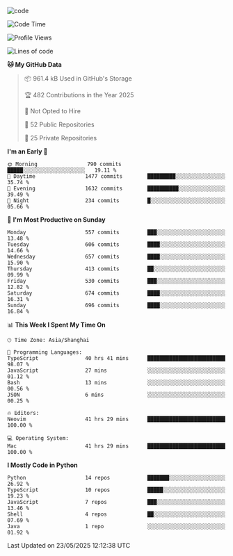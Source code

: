 
<!--
**liuyaanng/liuyaanng** is a ✨ _special_ ✨ repository because its `README.md` (this file) appears on your GitHub profile.

Here are some ideas to get you started:

- 🔭 I’m currently working on ...
- 🌱 I’m currently learning ...
- 👯 I’m looking to collaborate on ...
- 🤔 I’m looking for help with ...
- 💬 Ask me about ...
- 📫 How to reach me: ...
- 😄 Pronouns: ...
- ⚡ Fun fact: ...
-->


![code](https://cdn.jsdelivr.net/gh/liuyaanng/liuyaanng@1.0/code.gif) 

<!--START_SECTION:waka-->
![Code Time](http://img.shields.io/badge/Code%20Time-1%2C504%20hrs%2031%20mins-blue)

![Profile Views](http://img.shields.io/badge/Profile%20Views-0-blue)

![Lines of code](https://img.shields.io/badge/From%20Hello%20World%20I%27ve%20Written-21.1%20million%20lines%20of%20code-blue)

**🐱 My GitHub Data** 

> 📦 961.4 kB Used in GitHub's Storage 
 > 
> 🏆 482 Contributions in the Year 2025
 > 
> 🚫 Not Opted to Hire
 > 
> 📜 52 Public Repositories 
 > 
> 🔑 25 Private Repositories 
 > 
**I'm an Early 🐤** 

```text
🌞 Morning                790 commits         █████░░░░░░░░░░░░░░░░░░░░   19.11 % 
🌆 Daytime                1477 commits        █████████░░░░░░░░░░░░░░░░   35.74 % 
🌃 Evening                1632 commits        ██████████░░░░░░░░░░░░░░░   39.49 % 
🌙 Night                  234 commits         █░░░░░░░░░░░░░░░░░░░░░░░░   05.66 % 
```
📅 **I'm Most Productive on Sunday** 

```text
Monday                   557 commits         ███░░░░░░░░░░░░░░░░░░░░░░   13.48 % 
Tuesday                  606 commits         ████░░░░░░░░░░░░░░░░░░░░░   14.66 % 
Wednesday                657 commits         ████░░░░░░░░░░░░░░░░░░░░░   15.90 % 
Thursday                 413 commits         ██░░░░░░░░░░░░░░░░░░░░░░░   09.99 % 
Friday                   530 commits         ███░░░░░░░░░░░░░░░░░░░░░░   12.82 % 
Saturday                 674 commits         ████░░░░░░░░░░░░░░░░░░░░░   16.31 % 
Sunday                   696 commits         ████░░░░░░░░░░░░░░░░░░░░░   16.84 % 
```


📊 **This Week I Spent My Time On** 

```text
🕑︎ Time Zone: Asia/Shanghai

💬 Programming Languages: 
TypeScript               40 hrs 41 mins      █████████████████████████   98.07 % 
JavaScript               27 mins             ░░░░░░░░░░░░░░░░░░░░░░░░░   01.12 % 
Bash                     13 mins             ░░░░░░░░░░░░░░░░░░░░░░░░░   00.56 % 
JSON                     6 mins              ░░░░░░░░░░░░░░░░░░░░░░░░░   00.25 % 

🔥 Editors: 
Neovim                   41 hrs 29 mins      █████████████████████████   100.00 % 

💻 Operating System: 
Mac                      41 hrs 29 mins      █████████████████████████   100.00 % 
```

**I Mostly Code in Python** 

```text
Python                   14 repos            ███████░░░░░░░░░░░░░░░░░░   26.92 % 
TypeScript               10 repos            █████░░░░░░░░░░░░░░░░░░░░   19.23 % 
JavaScript               7 repos             ███░░░░░░░░░░░░░░░░░░░░░░   13.46 % 
Shell                    4 repos             ██░░░░░░░░░░░░░░░░░░░░░░░   07.69 % 
Java                     1 repo              ░░░░░░░░░░░░░░░░░░░░░░░░░   01.92 % 
```




 Last Updated on 23/05/2025 12:12:38 UTC
<!--END_SECTION:waka-->
